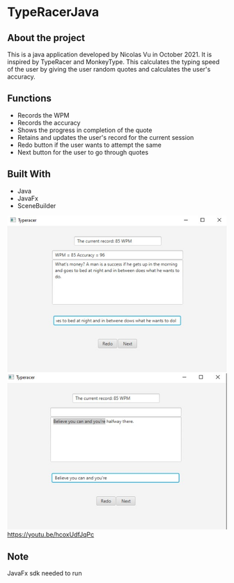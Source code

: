 # TypeRacerJava



## About the project

This is a java application developed by Nicolas Vu in October 2021. It is inspired by TypeRacer and MonkeyType. This calculates the typing speed of the user by giving
the user random quotes and calculates the user's accuracy. 

## Functions
* Records the WPM
* Records the accuracy
* Shows the progress in completion of the quote
* Retains and updates the user's record for the current session
* Redo button if the user wants to attempt the same 
* Next button for the user to go through quotes

## Built With
* Java
* JavaFx
* SceneBuilder

![Alt text](Typeracer3.jpg?raw=true "Title")
![Alt text](typeracer4.jpg?raw=true "Title")
https://youtu.be/hcoxUdfJqPc

## Note
   JavaFx sdk needed to run 
